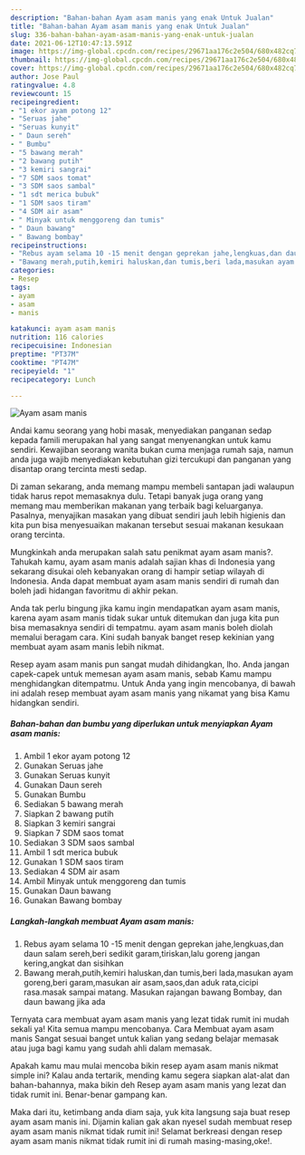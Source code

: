```yaml
---
description: "Bahan-bahan Ayam asam manis yang enak Untuk Jualan"
title: "Bahan-bahan Ayam asam manis yang enak Untuk Jualan"
slug: 336-bahan-bahan-ayam-asam-manis-yang-enak-untuk-jualan
date: 2021-06-12T10:47:13.591Z
image: https://img-global.cpcdn.com/recipes/29671aa176c2e504/680x482cq70/ayam-asam-manis-foto-resep-utama.jpg
thumbnail: https://img-global.cpcdn.com/recipes/29671aa176c2e504/680x482cq70/ayam-asam-manis-foto-resep-utama.jpg
cover: https://img-global.cpcdn.com/recipes/29671aa176c2e504/680x482cq70/ayam-asam-manis-foto-resep-utama.jpg
author: Jose Paul
ratingvalue: 4.8
reviewcount: 15
recipeingredient:
- "1 ekor ayam potong 12"
- "Seruas jahe"
- "Seruas kunyit"
- " Daun sereh"
- " Bumbu"
- "5 bawang merah"
- "2 bawang putih"
- "3 kemiri sangrai"
- "7 SDM saos tomat"
- "3 SDM saos sambal"
- "1 sdt merica bubuk"
- "1 SDM saos tiram"
- "4 SDM air asam"
- " Minyak untuk menggoreng dan tumis"
- " Daun bawang"
- " Bawang bombay"
recipeinstructions:
- "Rebus ayam selama 10 -15 menit dengan geprekan jahe,lengkuas,dan daun salam sereh,beri sedikit garam,tiriskan,lalu goreng jangan kering,angkat dan sisihkan"
- "Bawang merah,putih,kemiri haluskan,dan tumis,beri lada,masukan ayam goreng,beri garam,masukan air asam,saos,dan aduk rata,cicipi rasa.masak sampai matang. Masukan rajangan bawang Bombay, dan daun bawang jika ada"
categories:
- Resep
tags:
- ayam
- asam
- manis

katakunci: ayam asam manis 
nutrition: 116 calories
recipecuisine: Indonesian
preptime: "PT37M"
cooktime: "PT47M"
recipeyield: "1"
recipecategory: Lunch

---
```



![Ayam asam manis](https://img-global.cpcdn.com/recipes/29671aa176c2e504/680x482cq70/ayam-asam-manis-foto-resep-utama.jpg)

Andai kamu seorang yang hobi masak, menyediakan panganan sedap kepada famili merupakan hal yang sangat menyenangkan untuk kamu sendiri. Kewajiban seorang  wanita bukan cuma menjaga rumah saja, namun anda juga wajib menyediakan kebutuhan gizi tercukupi dan panganan yang disantap orang tercinta mesti sedap.

Di zaman  sekarang, anda memang mampu membeli santapan jadi walaupun tidak harus repot memasaknya dulu. Tetapi banyak juga orang yang memang mau memberikan makanan yang terbaik bagi keluarganya. Pasalnya, menyajikan masakan yang dibuat sendiri jauh lebih higienis dan kita pun bisa menyesuaikan makanan tersebut sesuai makanan kesukaan orang tercinta. 



Mungkinkah anda merupakan salah satu penikmat ayam asam manis?. Tahukah kamu, ayam asam manis adalah sajian khas di Indonesia yang sekarang disukai oleh kebanyakan orang di hampir setiap wilayah di Indonesia. Anda dapat membuat ayam asam manis sendiri di rumah dan boleh jadi hidangan favoritmu di akhir pekan.

Anda tak perlu bingung jika kamu ingin mendapatkan ayam asam manis, karena ayam asam manis tidak sukar untuk ditemukan dan juga kita pun bisa memasaknya sendiri di tempatmu. ayam asam manis boleh diolah memalui beragam cara. Kini sudah banyak banget resep kekinian yang membuat ayam asam manis lebih nikmat.

Resep ayam asam manis pun sangat mudah dihidangkan, lho. Anda jangan capek-capek untuk memesan ayam asam manis, sebab Kamu mampu menghidangkan ditempatmu. Untuk Anda yang ingin mencobanya, di bawah ini adalah resep membuat ayam asam manis yang nikamat yang bisa Kamu hidangkan sendiri.

<!--inarticleads1-->

##### Bahan-bahan dan bumbu yang diperlukan untuk menyiapkan Ayam asam manis:

1. Ambil 1 ekor ayam potong 12
1. Gunakan Seruas jahe
1. Gunakan Seruas kunyit
1. Gunakan  Daun sereh
1. Gunakan  Bumbu
1. Sediakan 5 bawang merah
1. Siapkan 2 bawang putih
1. Siapkan 3 kemiri sangrai
1. Siapkan 7 SDM saos tomat
1. Sediakan 3 SDM saos sambal
1. Ambil 1 sdt merica bubuk
1. Gunakan 1 SDM saos tiram
1. Sediakan 4 SDM air asam
1. Ambil  Minyak untuk menggoreng dan tumis
1. Gunakan  Daun bawang
1. Gunakan  Bawang bombay




<!--inarticleads2-->

##### Langkah-langkah membuat Ayam asam manis:

1. Rebus ayam selama 10 -15 menit dengan geprekan jahe,lengkuas,dan daun salam sereh,beri sedikit garam,tiriskan,lalu goreng jangan kering,angkat dan sisihkan
1. Bawang merah,putih,kemiri haluskan,dan tumis,beri lada,masukan ayam goreng,beri garam,masukan air asam,saos,dan aduk rata,cicipi rasa.masak sampai matang. Masukan rajangan bawang Bombay, dan daun bawang jika ada




Ternyata cara membuat ayam asam manis yang lezat tidak rumit ini mudah sekali ya! Kita semua mampu mencobanya. Cara Membuat ayam asam manis Sangat sesuai banget untuk kalian yang sedang belajar memasak atau juga bagi kamu yang sudah ahli dalam memasak.

Apakah kamu mau mulai mencoba bikin resep ayam asam manis nikmat simple ini? Kalau anda tertarik, mending kamu segera siapkan alat-alat dan bahan-bahannya, maka bikin deh Resep ayam asam manis yang lezat dan tidak rumit ini. Benar-benar gampang kan. 

Maka dari itu, ketimbang anda diam saja, yuk kita langsung saja buat resep ayam asam manis ini. Dijamin kalian gak akan nyesel sudah membuat resep ayam asam manis nikmat tidak rumit ini! Selamat berkreasi dengan resep ayam asam manis nikmat tidak rumit ini di rumah masing-masing,oke!.

